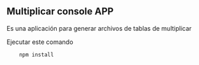 


## Multiplicar  console APP

Es una aplicación para generar 
archivos de tablas de multiplicar

Ejecutar este comando 

```
    npm install
```
